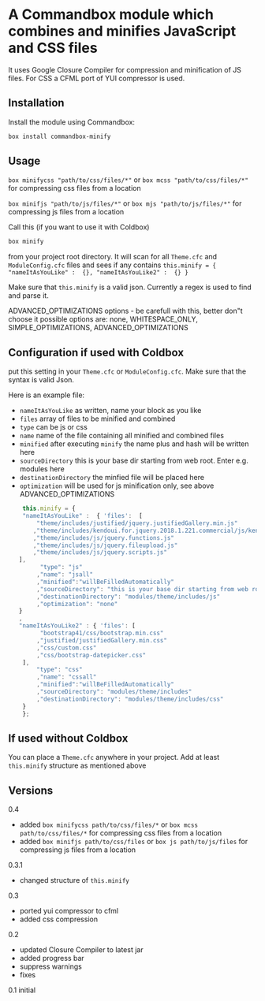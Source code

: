 ﻿# A Commandbox module which combines and minifies JavaScript and CSS files

It uses Google Closure Compiler for compression and minification of JS files.
For CSS a CFML port of YUI compressor is used.

## Installation

Install the module using Commandbox:
```bash
box install commandbox-minify
```

## Usage
`box minifycss "path/to/css/files/*"` or `box mcss "path/to/css/files/*"` for compressing css files from a location

`box minifjs "path/to/js/files/*"` or `box mjs "path/to/js/files/*"` for compressing js files from a location

Call this (if you want to use it with Coldbox)
```bash
box minify
```
from your project root directory. It will scan for all `Theme.cfc` and `ModuleConfig.cfc` files and sees if any contains `this.minify = { "nameItAsYouLike" :  {}, "nameItAsYouLike2" :  {} }`

Make sure that `this.minify` is a valid json. Currently a regex is used to find and parse it.


ADVANCED_OPTIMIZATIONS options - be carefull with this, better don"t choose it
possible options are: none, WHITESPACE_ONLY, SIMPLE_OPTIMIZATIONS, ADVANCED_OPTIMIZATIONS

## Configuration if used with Coldbox

put this setting in your `Theme.cfc` or `ModuleConfig.cfc`. Make sure that the syntax is valid Json.

Here is an example file:
* `nameItAsYouLike` as written, name your block as you like
* `files` array of files to be minified and combined
* `type` can be js or css
* `name` name of the file containing all minified and combined files
* `minified` after executing `minify` the name plus and hash will be written here
* `sourceDirectory` this is your base dir starting from web root. Enter e.g. modules here
* `destinationDirectory` the minfied file will be placed here
* `optimization` will be used for js minification only, see above ADVANCED_OPTIMIZATIONS


```js
	this.minify = {
	"nameItAsYouLike" :  { 'files':  [
		"theme/includes/justified/jquery.justifiedGallery.min.js"
	   ,"theme/includes/kendoui.for.jquery.2018.1.221.commercial/js/kendo.all.min.js"
	   ,"theme/includes/js/jquery.functions.js"
	   ,"theme/includes/js/jquery.fileupload.js"
	   ,"theme/includes/js/jquery.scripts.js"
   ],
   		 "type": "js"
  		,"name": "jsall"
		,"minified":"willBeFilledAutomatically"
		,"sourceDirectory": "this is your base dir starting from web root. Enter e.g. modules here"
		,"destinationDirectory": "modules/theme/includes/js"
		,"optimization": "none"
   }
   ,
   "nameItAsYouLike2" : { 'files': [
		 "bootstrap41/css/bootstrap.min.css"
		,"justified/justifiedGallery.min.css"
		,"css/custom.css"
		,"css/bootstrap-datepicker.css"
	],
		"type": "css"
	 	,"name": "cssall"
		,"minified":"willBeFilledAutomatically"
		,"sourceDirectory": "modules/theme/includes"
		,"destinationDirectory": "modules/theme/includes/css"
	}
   	};
```
## If used without Coldbox

You can place a `Theme.cfc` anywhere in your project. Add at least `this.minify` structure as mentioned above

## Versions
0.4
* added `box minifycss path/to/css/files/*` or `box mcss path/to/css/files/*` for compressing css files from a location
* added `box minifjs path/to/css/files` or `box js path/to/js/files` for compressing js files from a location

0.3.1
* changed structure of `this.minify`

0.3
* ported yui compressor to cfml
* added css compression

0.2
* updated Closure Compiler to latest jar
* added progress bar
* suppress warnings
* fixes

0.1 initial

